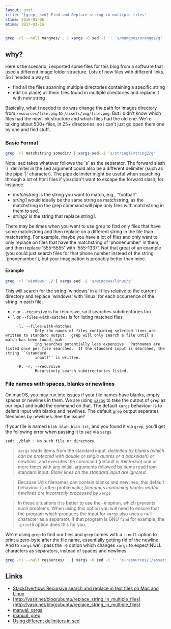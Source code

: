 ```yaml
---
layout: post
title: '[grep, sed] Find and Replace string in multiple files'
ctime: 2016-01-06
mtime: 2017-03-16
---
```


```bash
grep -rl --null mangoes/ . | xargs -0 sed -i '' 's/mangoes/oranges/g'
```

## why?

Here's the scenario, i exported some files for this blog from a software that used a different image folder structure. Lots of new files with different links. So i needed a way to 

- find all the files spanning multiple directories containing a specific string
- edit (in place) all them files found in multiple directories and replace it with new string

Basically, what i needed to do was change the path for images directory from `resources/file.png` to `/assets/img/file.png`. But i didn't know which files had the new link structure and which files had the old one. We're talking about 500+ files, in 25+ directories, so i can't just go open them one by one and find stuff..

### Basic Format

```bash
grep -rl matchstring somedir/ | xargs sed -i 's/string1/string2/g'
```

<div class="Post-note">
Note: sed takes whatever follows the `s` as the separator.  The forward slash `/` delimiter in the sed argument could also be a different delimiter (such as the pipe `|` character). The pipe delimiter might be useful when searching through a lot of html files if you didn't want to escape the forward slash, for instance.
</div>

- *matchstring* is the string you want to match, e.g., "football" 
- *string1* would ideally be the same string as matchstring, as the matchstring in the grep command will pipe only files with matchstring in them to sed. 
- *string2* is the string that replace string1. 

There may be times when you want to use grep to find only files that have some matchstring and then replace on a different string in the file than matchstring. For example, maybe you have a lot of files and only want to only replace on files that have the matchstring of 'phonenumber' in them, and then replace '555-5555' with '555-1337'. Not that great of an example (you could just search files for that phone number instead of the string 'phonenumber'), but your imagination is probably better than mine.

#### Example

```bash
grep -rl 'windows' ./ | xargs sed -i 's/windows/linux/g'
```

This will search for the string 'windows' in all files relative to the current directory and replace 'windows' with 'linux' for each occurrence of the string in each file.

- `r` or `--recursive` is for recursive, so it searches subdirectories too
- `l` or `--files-with-matches` is for listing matched files

```
     -l, --files-with-matches
             Only the names of files containing selected lines are written to standard output.  grep will only search a file until a match has been found, mak-
             ing searches potentially less expensive.  Pathnames are listed once per file searched.  If the standard input is searched, the string ``(standard
             input)'' is written.

     -R, -r, --recursive
             Recursively search subdirectories listed.
```

### File names with spaces, blanks or newlines

On macOS, you may run into issues if your file names have blanks, empty spaces or newlines in them. We are using [`xargs`](https://en.wikipedia.org/wiki/Xargs) to take the output of `grep` as our input and build the command on that. The default `xargs` behaviour is to delimit input with blanks and newlines. The default `grep` output separates filenames by newlines. See the issue?

If your file is named `blah blah blah.txt`, and you found it via `grep`, you'll get the following error when passing it to `sed` via `xargs`

```
sed: ./blah : No such file or directory
```

> `xargs` reads items from the standard input, _delimited by blanks (which can be protected with double or single quotes or a backslash) or newlines_, and executes the command (default is /bin/echo) one or more times with any initial-arguments followed by items read from standard input. _Blank lines on the standard input are ignored_.

> Because Unix filenames can contain blanks and newlines, this default behaviour is often problematic; _filenames containing blanks and/or newlines are incorrectly processed by `xargs`_ 

> In these situations it is better to use the `-0` option, which prevents such problems. When using this option you will need to ensure that the program which produces the input for `xargs` also uses a null character as a separator. If that program is GNU `find` for example, the `-print0` option does this for you.

We're using `grep` to find our files and `grep` comes with a `--null` option to print a zero-byte after the file name, essentially getting rid of the newline. And to `xargs` we'll pass the `-0` option which changes `xargs` to expect NULL characters as separators, instead of spaces and newlines.

```bash
grep -rl --null resources/ . | xargs -0 sed -i '' 's|resources/|/assets/img/|g'
```


Links
---
- [StackOverflow: Recursive search and replace in text files on Mac and Linux](https://stackoverflow.com/questions/9704020/recursive-search-and-replace-in-text-files-on-mac-and-linux)
- [http://vasir.net/blog/ubuntu/replace_string_in_multiple_files](http://vasir.net/blog/ubuntu/replace_string_in_multiple_files)
- [manual: xargs](https://linux.die.net/man/1/xargs)
- [manual: grep](https://www.gnu.org/software/grep/manual/grep.html)
- [Using different delimiters in sed](http://backreference.org/2010/02/20/using-different-delimiters-in-sed/)
